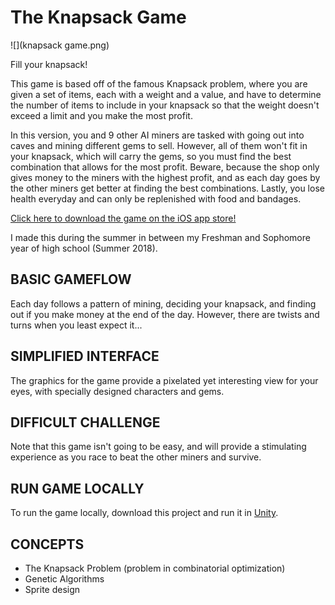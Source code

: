 # The Knapsack Game

![](knapsack game.png)

Fill your knapsack!

This game is based off of the famous Knapsack problem, where you are given a set of items, each with a weight and a value, and have to determine the number of items to include in your knapsack so that the weight doesn't exceed a limit and you make the most profit.

In this version, you and 9 other AI miners are tasked with going out into caves and mining different gems to sell. However, all of them won't fit in your knapsack, which will carry the gems, so you must find the best combination that allows for the most profit. Beware, because the shop only gives money to the miners with the highest profit, and as each day goes by the other miners get better at finding the best combinations. Lastly, you lose health everyday and can only be replenished with food and bandages.

[Click here to download the game on the iOS app store!](https://apps.apple.com/gb/app/the-knapsack-game/id1419378918#?platform=iphone)

I made this during the summer in between my Freshman and Sophomore year of high school (Summer 2018).


## BASIC GAMEFLOW


Each day follows a pattern of mining, deciding your knapsack, and finding out if you make money at the end of the day. However, there are twists and turns when you least expect it...


## SIMPLIFIED INTERFACE


The graphics for the game provide a pixelated yet interesting view for your eyes, with specially designed characters and gems.


## DIFFICULT CHALLENGE


Note that this game isn't going to be easy, and will provide a stimulating experience as you race to beat the other miners and survive.


## RUN GAME LOCALLY

To run the game locally, download this project and run it in [Unity](https://unity.com/). 

## CONCEPTS

- The Knapsack Problem (problem in combinatorial optimization)
- Genetic Algorithms
- Sprite design
